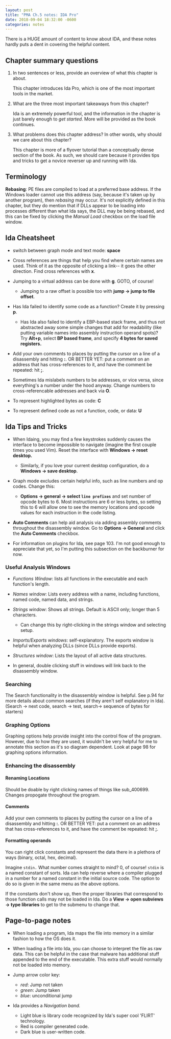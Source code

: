 ```yaml
---
layout: post
title: "PMA Ch.5 notes: IDA Pro"
date: 2018-09-04 18:32:00 -0600
categories: notes
---
```


There is a HUGE amount of content to know about IDA, and these notes hardly puts a dent in covering the helpful content. 

## Chapter summary questions
1. In two sentences or less, provide an overview of what this chapter is about.
	
	This chapter introduces Ida Pro, which is one of the most important tools in the market. 

2. What are the three most important takeaways from this chapter?

	Ida is an extremely powerful tool, and the information in the chapter is just barely enough to *get started*. More will be provided as the book continues. 

3. What problems does this chapter address? In other words, why should we care about this chapter?

	This chapter is more of a flyover tutorial than a conceptually dense section of the book. As such, we should care because it provides tips and tricks to get a novice reverser up and running with Ida. 

## Terminology
**Rebasing**: PE files are compiled to load at a preferred base address. If the Windows loader cannot use this address (say, because it's taken up by another program), then *rebasing* may occur. It's not explicitly defined in this chapter, but they do mention that if DLLs appear to be loading into processes different than what Ida says, the DLL may be being rebased, and this can be fixed by clicking the *Manual Load* checkbox on the load file window. 



## Ida Cheatsheet
* switch between graph mode and text mode: **space**

* Cross references are things that help you find where certain names are used. Think of it as the opposite of clicking a link-- it goes the other direction. Find cross references with **x**. 

* Jumping to a virtual address can be done with **g**. GOTO, of course! 
  * Jumping to a raw offset is possible too with **jump -> jump to file offset**. 

* Has Ida failed to identify some code as a function? Create it by pressing **p**. 
  * Has Ida also failed to identify a EBP-based stack frame, and thus not abstracted away some simple changes that add for readability (like putting variable names into assembly instruction operand spots)? Try **Alt+p**, select **BP based frame**, and specify **4 bytes for saved registers.** 

* Add your own comments to places by putting the cursor on a line of a disassembly and hitting **:**. OR BETTER YET: put a comment on an address that has cross-references to it, and have the comment be repeated: hit **;**.

* Sometimes Ida mislabels numbers to be addresses, or vice versa, since everything's a number under the hood anyway. Change numbers to cross-referencable addresses and back via **O**. 

* To represent highlighted bytes as code: **C**

* To represent defined code as not a function, code, or data: **U**



## Ida Tips and Tricks

* When Idaing, you may find a few keystrokes suddenly causes the interface to become impossible to navigate (imagine the first couple times you used Vim). Reset the interface with **Windows -> reset desktop.**
  * Similarly, if you love your current desktop configuration, do a **Windows -> save desktop**. 

* Graph mode excludes certain helpful info, such as line numbers and op codes. Change this:
  * **Options -> general -> select ``line prefixes``** and set number of opcode bytes to 6. Most instructions are 6 or less bytes, so setting this to 6 will allow one to see the memory locations and opcode values for each instruction in the code listing. 

* **Auto Comments** can help aid analysis via adding assembly comments throughout the disassembly window. Go to **Options -> General** and click the **Auto Comments** checkbox. 


* For information on plugins for Ida, see page 103. I'm not good enough to appreciate that yet, so I'm putting this subsection on the backburner for now. 

### Useful Analysis Windows
* *Functions Window*: lists all functions in the executable and each function's length. 
* *Names window*: Lists every address with a name, including functions, named code, named data, and strings.
* *Strings window*: Shows all strings. Default is ASCII only; longer than 5 characters. 
  * Can change this by right-clicking in the strings window and selecting setup. 
* *Imports/Exports windows*: self-explanatory. The exports window is helpful when analyzing DLLs (since DLLs provide exports). 
* *Structures window*: Lists the layout of all active data structures. 


* In general, double clicking stuff in windows will link back to the disassembly window. 

### Searching
The Search functionality in the disassembly window is helpful. See p.94 for more details about common searches (if they aren't self explanatory in Ida). (Search -> next code, search -> test, search-> sequence of bytes for starters) 


### Graphing Options  
Graphing options help provide insight into the control flow of the program. However, due to how they are used, it  wouldn't be very helpful for me to annotate this section as it's so diagram dependent. Look at page 98 for graphing options information. 

### Enhancing the disassembly 

#### Renaming Locations
Should be doable by right clicking names of things like sub\_400699. Changes propogate throughout the program. 

#### Comments
Add your own comments to places by putting the cursor on a line of a disassembly and hitting **:**. OR BETTER YET: put a comment on an address that has cross-references to it, and have the comment be repeated: hit **;**.

#### Formatting operands
You can right click constants and represent the data there in a plethora of ways (binary, octal, hex, decimal). 

Imagine ``stdin.`` What number comes straight to mind? 0, of course! ``stdin`` is a named constant of sorts. Ida can help reverse where a compiler plugged in a number for a named constant in the initial source code. The option to do so is given in the same menu as the above options. 

If the constants don't show up, then the proper libraries that correspond to those function calls may not be loaded in Ida. Do a **View -> open subviews -> type libraries** to get to the submenu to change that. 


## Page-to-page notes

* When loading a program, Ida maps the file into memory in a similar fashion to how the OS does it. 

* When loading a file into Ida, you can choose to interpret the file as raw data. This can be helpful in the case that malware has additional stuff appended to the end of the executable. This extra stuff would normally not be loaded into memory. 

* Jump arrow color key:
  * *red*: Jump not taken
  * *green*: Jump taken
  * *blue*: unconditional jump

* Ida provides a *Navigation band.* 
  * Light blue is library code recognized by Ida's super cool 'FLIRT' technology. 
  * Red is compiler generated code.
  * Dark blue is user-written code. 






